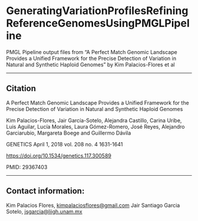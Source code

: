 # GeneratingVariationProfilesRefiningReferenceGenomesUsingPMGLPipeline
PMGL Pipeline output files from “A Perfect Match Genomic Landscape Provides a Unified Framework for the Precise Detection of Variation in Natural and Synthetic Haploid Genomes” by Kim Palacios-Flores et al


-------------------------------------------------
Citation
-------------------------------------------------

A Perfect Match Genomic Landscape Provides a Unified Framework for the Precise Detection of Variation in Natural and Synthetic Haploid Genomes

Kim Palacios-Flores, Jair García-Sotelo, Alejandra Castillo, Carina Uribe, Luis Aguilar, Lucía Morales, Laura Gómez-Romero, José Reyes, Alejandro Garciarubio, Margareta Boege and Guillermo Dávila

GENETICS April 1, 2018 vol. 208 no. 4 1631-1641

https://doi.org/10.1534/genetics.117.300589

PMID: 29367403 

-------------------------------------------------
Contact information:
-------------------------------------------------

Kim Palacios Flores, kimpalaciosflores@gmail.com 
Jair Santiago Garcia Sotelo, jsgarcia@liigh.unam.mx

